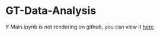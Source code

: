 # GT-Data-Analysis

If Main.ipynb is not rendering on github, you can view it [here](https://nbviewer.jupyter.org/github/Davit98/GT-Data-Analysis/blob/main/Main.ipynb)



